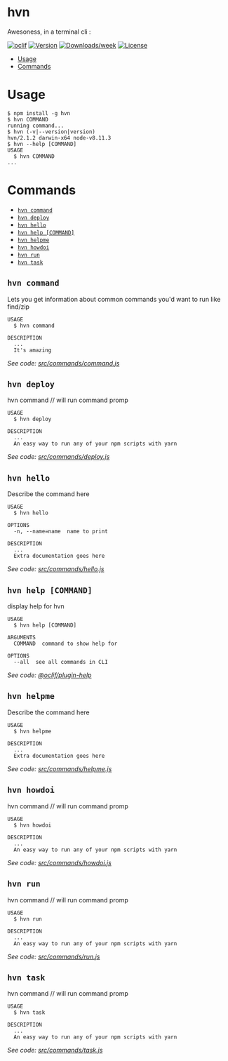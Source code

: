 hvn
===

Awesoness, in a terminal cli :

[![oclif](https://img.shields.io/badge/cli-oclif-brightgreen.svg)](https://oclif.io)
[![Version](https://img.shields.io/npm/v/rad.svg)](https://npmjs.org/package/rad)
[![Downloads/week](https://img.shields.io/npm/dw/rad.svg)](https://npmjs.org/package/rad)
[![License](https://img.shields.io/npm/l/rad.svg)](https://github.com/agrublev/hvn/blob/master/package.json)

<!-- toc -->
* [Usage](#usage)
* [Commands](#commands)
<!-- tocstop -->
# Usage
<!-- usage -->
```sh-session
$ npm install -g hvn
$ hvn COMMAND
running command...
$ hvn (-v|--version|version)
hvn/2.1.2 darwin-x64 node-v8.11.3
$ hvn --help [COMMAND]
USAGE
  $ hvn COMMAND
...
```
<!-- usagestop -->
# Commands
<!-- commands -->
* [`hvn command`](#hvn-command)
* [`hvn deploy`](#hvn-deploy)
* [`hvn hello`](#hvn-hello)
* [`hvn help [COMMAND]`](#hvn-help-command)
* [`hvn helpme`](#hvn-helpme)
* [`hvn howdoi`](#hvn-howdoi)
* [`hvn run`](#hvn-run)
* [`hvn task`](#hvn-task)

## `hvn command`

Lets you get information about common commands you'd want to run like find/zip

```
USAGE
  $ hvn command

DESCRIPTION
  ...
  It's amazing
```

_See code: [src/commands/command.js](https://github.com/agrublev/hvn/blob/v2.1.2/src/commands/command.js)_

## `hvn deploy`

hvn command // will run command promp

```
USAGE
  $ hvn deploy

DESCRIPTION
  ...
  An easy way to run any of your npm scripts with yarn
```

_See code: [src/commands/deploy.js](https://github.com/agrublev/hvn/blob/v2.1.2/src/commands/deploy.js)_

## `hvn hello`

Describe the command here

```
USAGE
  $ hvn hello

OPTIONS
  -n, --name=name  name to print

DESCRIPTION
  ...
  Extra documentation goes here
```

_See code: [src/commands/hello.js](https://github.com/agrublev/hvn/blob/v2.1.2/src/commands/hello.js)_

## `hvn help [COMMAND]`

display help for hvn

```
USAGE
  $ hvn help [COMMAND]

ARGUMENTS
  COMMAND  command to show help for

OPTIONS
  --all  see all commands in CLI
```

_See code: [@oclif/plugin-help](https://github.com/oclif/plugin-help/blob/v2.1.4/src/commands/help.ts)_

## `hvn helpme`

Describe the command here

```
USAGE
  $ hvn helpme

DESCRIPTION
  ...
  Extra documentation goes here
```

_See code: [src/commands/helpme.js](https://github.com/agrublev/hvn/blob/v2.1.2/src/commands/helpme.js)_

## `hvn howdoi`

hvn command // will run command promp

```
USAGE
  $ hvn howdoi

DESCRIPTION
  ...
  An easy way to run any of your npm scripts with yarn
```

_See code: [src/commands/howdoi.js](https://github.com/agrublev/hvn/blob/v2.1.2/src/commands/howdoi.js)_

## `hvn run`

hvn command // will run command promp

```
USAGE
  $ hvn run

DESCRIPTION
  ...
  An easy way to run any of your npm scripts with yarn
```

_See code: [src/commands/run.js](https://github.com/agrublev/hvn/blob/v2.1.2/src/commands/run.js)_

## `hvn task`

hvn command // will run command promp

```
USAGE
  $ hvn task

DESCRIPTION
  ...
  An easy way to run any of your npm scripts with yarn
```

_See code: [src/commands/task.js](https://github.com/agrublev/hvn/blob/v2.1.2/src/commands/task.js)_
<!-- commandsstop -->
